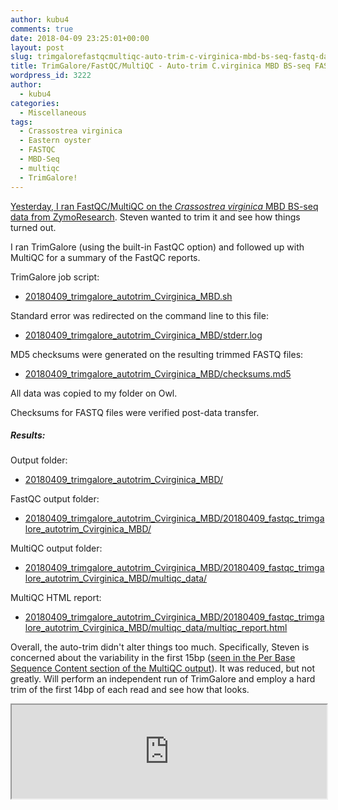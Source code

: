 ```yaml
---
author: kubu4
comments: true
date: 2018-04-09 23:25:01+00:00
layout: post
slug: trimgalorefastqcmultiqc-auto-trim-c-virginica-mbd-bs-seq-fastq-data
title: TrimGalore/FastQC/MultiQC - Auto-trim C.virginica MBD BS-seq FASTQ data
wordpress_id: 3222
author:
  - kubu4
categories:
  - Miscellaneous
tags:
  - Crassostrea virginica
  - Eastern oyster
  - FASTQC
  - MBD-Seq
  - multiqc
  - TrimGalore!
---
```


[Yesterday, I ran FastQC/MultiQC on the _Crassostrea virginica_ MBD BS-seq data from ZymoResearch](2018/04/09/fastqcmultiqc-c-virginica-mbd-bs-seq-data.html). Steven wanted to trim it and see how things turned out.

I ran TrimGalore (using the built-in FastQC option) and followed up with MultiQC for a summary of the FastQC reports.

TrimGalore job script:





  * [20180409_trimgalore_autotrim_Cvirginica_MBD.sh](https://owl.fish.washington.edu/Athaliana/20180409_trimgalore_autotrim_Cvirginica_MBD/20180409_trimgalore_autotrim_Cvirginica_MBD.sh)



Standard error was redirected on the command line to this file:



  * [20180409_trimgalore_autotrim_Cvirginica_MBD/stderr.log](https://owl.fish.washington.edu/Athaliana/20180409_trimgalore_autotrim_Cvirginica_MBD/stderr.log)



MD5 checksums were generated on the resulting trimmed FASTQ files:



  * [20180409_trimgalore_autotrim_Cvirginica_MBD/checksums.md5](https://owl.fish.washington.edu/Athaliana/20180409_trimgalore_autotrim_Cvirginica_MBD/checksums.md5)



All data was copied to my folder on Owl.

Checksums for FASTQ files were verified post-data transfer.



##### Results:



Output folder:





  * [20180409_trimgalore_autotrim_Cvirginica_MBD/](https://owl.fish.washington.edu/Athaliana/20180409_trimgalore_autotrim_Cvirginica_MBD/)



FastQC output folder:



  * [20180409_trimgalore_autotrim_Cvirginica_MBD/20180409_fastqc_trimgalore_autotrim_Cvirginica_MBD/](https://owl.fish.washington.edu/Athaliana/20180409_trimgalore_autotrim_Cvirginica_MBD/20180409_fastqc_trimgalore_autotrim_Cvirginica_MBD/)



MultiQC output folder:



  * [20180409_trimgalore_autotrim_Cvirginica_MBD/20180409_fastqc_trimgalore_autotrim_Cvirginica_MBD/multiqc_data/](https://owl.fish.washington.edu/Athaliana/20180409_trimgalore_autotrim_Cvirginica_MBD/20180409_fastqc_trimgalore_autotrim_Cvirginica_MBD/multiqc_data/)



MultiQC HTML report:



  * [20180409_trimgalore_autotrim_Cvirginica_MBD/20180409_fastqc_trimgalore_autotrim_Cvirginica_MBD/multiqc_data/multiqc_report.html](https://owl.fish.washington.edu/Athaliana/20180409_trimgalore_autotrim_Cvirginica_MBD/20180409_fastqc_trimgalore_autotrim_Cvirginica_MBD/multiqc_data/multiqc_report.html)



Overall, the auto-trim didn't alter things too much. Specifically, Steven is concerned about the variability in the first 15bp ([seen in the Per Base Sequence Content section of the MultiQC output](https://owl.fish.washington.edu/Athaliana/20180409_trimgalore_autotrim_Cvirginica_MBD/20180409_fastqc_trimgalore_autotrim_Cvirginica_MBD/multiqc_data/multiqc_report.html#fastqc_per_base_sequence_content)). It was reduced, but not greatly. Will perform an independent run of TrimGalore and employ a hard trim of the first 14bp of each read and see how that looks.

<iframe src="https://owl.fish.washington.edu/Athaliana/20180409_trimgalore_autotrim_Cvirginica_MBD/20180409_fastqc_trimgalore_autotrim_Cvirginica_MBD/multiqc_data/multiqc_report.html" width="100%" same_height_as="window" scrolling="yes"></iframe>
